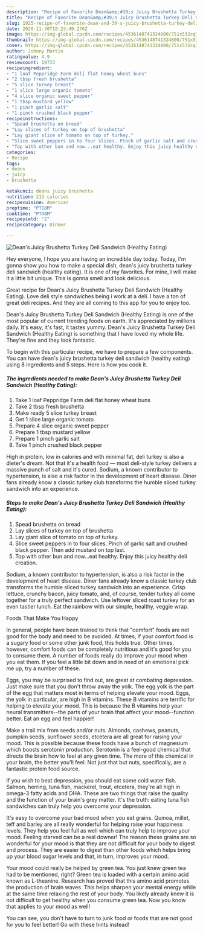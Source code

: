 ```yaml
---
description: "Recipe of Favorite Dean&amp;#39;s Juicy Brushetta Turkey Deli Sandwich (Healthy Eating)"
title: "Recipe of Favorite Dean&amp;#39;s Juicy Brushetta Turkey Deli Sandwich (Healthy Eating)"
slug: 1925-recipe-of-favorite-dean-and-39-s-juicy-brushetta-turkey-deli-sandwich-healthy-eating
date: 2020-11-30T18:23:49.276Z
image: https://img-global.cpcdn.com/recipes/4536148741324800/751x532cq70/deans-juicy-brushetta-turkey-deli-sandwich-healthy-eating-recipe-main-photo.jpg
thumbnail: https://img-global.cpcdn.com/recipes/4536148741324800/751x532cq70/deans-juicy-brushetta-turkey-deli-sandwich-healthy-eating-recipe-main-photo.jpg
cover: https://img-global.cpcdn.com/recipes/4536148741324800/751x532cq70/deans-juicy-brushetta-turkey-deli-sandwich-healthy-eating-recipe-main-photo.jpg
author: Johnny Martin
ratingvalue: 4.9
reviewcount: 19733
recipeingredient:
- "1 loaf Peppridge Farm deli flat honey wheat buns"
- "2 tbsp fresh brushetta"
- "5 slice turkey breast"
- "1 slice large organic tomato"
- "4 slice organic sweet pepper"
- "1 tbsp mustard yellow"
- "1 pinch garlic salt"
- "1 pinch crushed black pepper"
recipeinstructions:
- "Spead brushetta on bread"
- "Lay slices of turkey on top of brushetta"
- "Lay giant slice of tomato on top of turkey."
- "Slice sweet peppers in to four slices. Pinch of garlic salt and crushed black pepper. Then add mustard on top last."
- "Top with other bun and now...eat healthy. Enjoy this juicy healthy deli creation."
categories:
- Recipe
tags:
- deans
- juicy
- brushetta

katakunci: deans juicy brushetta 
nutrition: 213 calories
recipecuisine: American
preptime: "PT18M"
cooktime: "PT48M"
recipeyield: "2"
recipecategory: Dinner

---
```



![Dean&#39;s Juicy Brushetta Turkey Deli Sandwich (Healthy Eating)](https://img-global.cpcdn.com/recipes/4536148741324800/751x532cq70/deans-juicy-brushetta-turkey-deli-sandwich-healthy-eating-recipe-main-photo.jpg)

Hey everyone, I hope you are having an incredible day today. Today, I'm gonna show you how to make a special dish, dean&#39;s juicy brushetta turkey deli sandwich (healthy eating). It is one of my favorites. For mine, I will make it a little bit unique. This is gonna smell and look delicious.

Great recipe for Dean&#39;s Juicy Brushetta Turkey Deli Sandwich (Healthy Eating). Love deli style sandwiches being i work at a deli. I have a ton of great deli recipes. And they are all coming to this app for you to enjoy too.

Dean&#39;s Juicy Brushetta Turkey Deli Sandwich (Healthy Eating) is one of the most popular of current trending foods on earth. It's appreciated by millions daily. It's easy, it's fast, it tastes yummy. Dean&#39;s Juicy Brushetta Turkey Deli Sandwich (Healthy Eating) is something that I have loved my whole life. They're fine and they look fantastic.


To begin with this particular recipe, we have to prepare a few components. You can have dean&#39;s juicy brushetta turkey deli sandwich (healthy eating) using 8 ingredients and 5 steps. Here is how you cook it.

<!--inarticleads1-->

##### The ingredients needed to make Dean&#39;s Juicy Brushetta Turkey Deli Sandwich (Healthy Eating):

1. Take 1 loaf Peppridge Farm deli flat honey wheat buns
1. Take 2 tbsp fresh brushetta
1. Make ready 5 slice turkey breast
1. Get 1 slice large organic tomato
1. Prepare 4 slice organic sweet pepper
1. Prepare 1 tbsp mustard yellow
1. Prepare 1 pinch garlic salt
1. Take 1 pinch crushed black pepper


High in protein, low in calories and with minimal fat, deli turkey is also a dieter&#39;s dream. Not that it&#39;s a health food — most deli-style turkey delivers a massive punch of salt and it&#39;s cured. Sodium, a known contributor to hypertension, is also a risk factor in the development of heart disease. Diner fans already know a classic turkey club transforms the humble sliced turkey sandwich into an experience. 

<!--inarticleads2-->

##### Steps to make Dean&#39;s Juicy Brushetta Turkey Deli Sandwich (Healthy Eating):

1. Spead brushetta on bread
1. Lay slices of turkey on top of brushetta
1. Lay giant slice of tomato on top of turkey.
1. Slice sweet peppers in to four slices. Pinch of garlic salt and crushed black pepper. Then add mustard on top last.
1. Top with other bun and now...eat healthy. Enjoy this juicy healthy deli creation.


Sodium, a known contributor to hypertension, is also a risk factor in the development of heart disease. Diner fans already know a classic turkey club transforms the humble sliced turkey sandwich into an experience. Crisp lettuce, crunchy bacon, juicy tomato, and, of course, tender turkey all come together for a truly perfect sandwich. Use leftover sliced roast turkey for an even tastier lunch. Eat the rainbow with our simple, healthy, veggie wrap. 

Foods That Make You Happy


In general, people have been trained to think that "comfort" foods are not good for the body and need to be avoided. At times, if your comfort food is a sugary food or some other junk food, this holds true. Other times, however, comfort foods can be completely nutritious and it's good for you to consume them. A number of foods really do improve your mood when you eat them. If you feel a little bit down and in need of an emotional pick me up, try a number of these.

Eggs, you may be surprised to find out, are great at combating depression. Just make sure that you don't throw away the yolk. The egg yolk is the part of the egg that matters most in terms of helping elevate your mood. Eggs, the yolk in particular, are high in B vitamins. These B vitamins are terrific for helping to elevate your mood. This is because the B vitamins help your neural transmitters--the parts of your brain that affect your mood--function better. Eat an egg and feel happier!

Make a trail mix from seeds and/or nuts. Almonds, cashews, peanuts, pumpkin seeds, sunflower seeds, etcetera are all great for raising your mood. This is possible because these foods have a bunch of magnesium which boosts serotonin production. Serotonin is a feel-good chemical that directs the brain how to feel at any given time. The more of this chemical in your brain, the better you'll feel. Not just that but nuts, specifically, are a fantastic protein food source.

If you wish to beat depression, you should eat some cold water fish. Salmon, herring, tuna fish, mackerel, trout, etcetera, they're all high in omega-3 fatty acids and DHA. These are two things that raise the quality and the function of your brain's grey matter. It's the truth: eating tuna fish sandwiches can truly help you overcome your depression. 

It's easy to overcome your bad mood when you eat grains. Quinoa, millet, teff and barley are all really wonderful for helping raise your happiness levels. They help you feel full as well which can truly help to improve your mood. Feeling starved can be a real downer! The reason these grains are so wonderful for your mood is that they are not difficult for your body to digest and process. They are easier to digest than other foods which helps bring up your blood sugar levels and that, in turn, improves your mood.

Your mood could really be helped by green tea. You just knew green tea had to be mentioned, right? Green tea is loaded with a certain amino acid known as L-theanine. Research has proved that this amino acid promotes the production of brain waves. This helps sharpen your mental energy while at the same time relaxing the rest of your body. You likely already knew it is not difficult to get healthy when you consume green tea. Now you know that applies to your mood as well!

You can see, you don't have to turn to junk food or foods that are not good for you to feel better! Go  with  these hints  instead!

